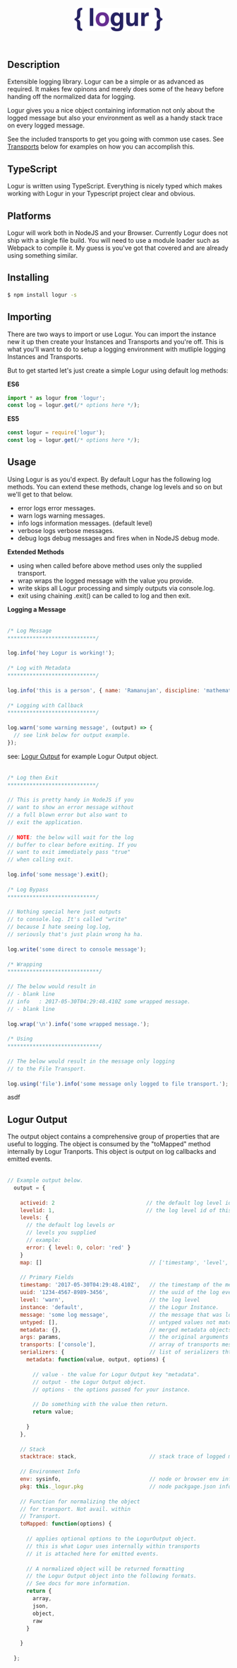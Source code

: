 <p align="center">
  <a href="http://github.com/origin1tech/logur"><img width="200" src="https://raw.githubusercontent.com/origin1tech/logur/master/assets/logo.png"></a>
</p>
<br/>

## Description

Extensible logging library. Logur can be a simple or as advanced as required. It makes few opinons and merely does some of the heavy before handing off the normalized data for logging.

Logur gives you a nice object containing information not only about the logged message but also your environment as well as a handy stack trace on every logged message.

See the included transports to get you going with common use cases. See <a href="#transports">Transports</a> below for examples on how you can accomplish this.

## TypeScript

Logur is written using TypeScript. Everything is nicely typed which makes working with Logur in your Typescript project clear and obvious.

## Platforms

Logur will work both in NodeJS and your Browser. Currently Logur does not ship with a single file build. You will need to use a module loader such as Webpack to compile it. My guess is you've got that covered and are already using something similar.

## Installing

```sh
$ npm install logur -s
```

## Importing

There are two ways to import or use Logur. You can import the instance new it up then create your Instances and Transports and you're off. This is what you'll want to do to setup a logging environment with mutliple logging Instances and Transports.

But to get started let's just create a simple Logur using default log methods:

**ES6**

```js
import * as logur from 'logur';
const log = logur.get(/* options here */);
```

**ES5**

```js
const logur = require('logur');
const log = logur.get(/* options here */);
```

## Usage

Using Logur is as you'd expect. By default Logur has the following log methods.
You can extend these methods, change log levels and so on but we'll get to that
below.

- error     logs error messages.
- warn      logs warning messages.
- info      logs information messages. (default level)
- verbose   logs verbose messages.
- debug     logs debug messages and fires when in NodeJS debug mode.

**Extended Methods**

- using     when called before above method uses only the supplied transport.
- wrap      wraps the logged message with the value you provide.
- write     skips all Logur processing and simply outputs via console.log.
- exit      using chaining .exit() can be called to log and then exit.

**Logging a Message**

```js

/* Log Message
****************************/

log.info('hey Logur is working!');

/* Log with Metadata
****************************/

log.info('this is a person', { name: 'Ramanujan', discipline: 'mathematics' });

/* Logging with Callback
****************************/

log.warn('some warning message', (output) => {
  // see link below for output example.
});

```

see: [Logur Output](#output) for example Logur Output object.

```js

/* Log then Exit
****************************/

// This is pretty handy in NodeJS if you
// want to show an error message without
// a full blown error but also want to
// exit the application.

// NOTE: the below will wait for the log
// buffer to clear before exiting. If you
// want to exit immediately pass "true"
// when calling exit.

log.info('some message').exit();

/* Log Bypass
****************************/

// Nothing special here just outputs
// to console.log. It's called "write"
// because I hate seeing log.log,
// seriously that's just plain wrong ha ha.

log.write('some direct to console message');

/* Wrapping
*****************************/

// The below would result in
// - blank line
// info   : 2017-05-30T04:29:48.410Z some wrapped message.
// - blank line

log.wrap('\n').info('some wrapped message.');

/* Using
*****************************/

// The below would result in the message only logging
// to the File Transport.

log.using('file').info('some message only logged to file transport.');


```
<a name="output">asdf</a>
## Logur Output

The output object contains a comprehensive group of properties
that are useful to logging. The object is consumed by the "toMapped"
method internally by Logur Tranports. This object is output on log
callbacks and emitted events.

```js

// Example output below.
  output = {

    activeid: 2                             // the default log level id.
    levelid: 1,                             // the log level id of this message.
    levels: {
      // the default log levels or
      // levels you supplied
      // example:
      error: { level: 0, color: 'red' }
    }
    map: []                                  // ['timestamp', 'level', 'message', 'metadata']

    // Primary Fields
    timestamp: '2017-05-30T04:29:48.410Z',   // the timestamp of the message.
    uuid: '1234-4567-8989-3456',             // the uuid of the log event.
    level: 'warn',                           // the log level
    instance: 'default',                     // the Logur Instance.
    message: 'some log message',             // the message that was logged.
    untyped: [],                             // untyped values not matching specific type.
    metadata: {},                            // merged metadata objects from logged message.
    args: params,                            // the original arguments loged.
    transports: ['console'],                 // array of transports message was logged to.
    serializers: {                           // list of serializers tht should be applied.
      metadata: function(value, output, options) {

        // value - the value for Logur Output key "metadata".
        // output - the Logur Output object.
        // options - the options passed for your instance.

        // Do something with the value then return.
        return value;

      }
    },

    // Stack
    stacktrace: stack,                       // stack trace of logged message.

    // Environment Info
    env: sysinfo,                            // node or browser env info.
    pkg: this._logur.pkg                     // node packgage.json info if applicable.

    // Function for normalizing the object
    // for transport. Not avail. within
    // Transport.
    toMapped: function(options) {

      // applies optional options to the LogurOutput object.
      // this is what Logur uses internally within transports
      // it is attached here for emitted events.

      // A normalized object will be returned formatting
      // the Logur Output object into the following formats.
      // See docs for more information.
      return {
        array,
        json,
        object,
        raw
      }

    }

  };

```






